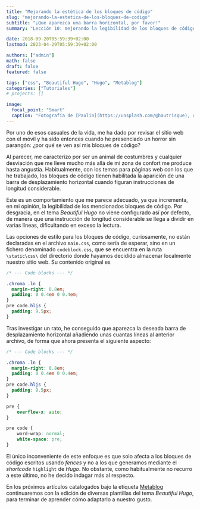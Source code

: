 ```yaml
---
title: "Mejorando la estética de los bloques de código"
slug: "mejorando-la-estetica-de-los-bloques-de-codigo"
subtitle: "¡Que aparezca una barra horizontal, por favor!"
summary: "Lección 10: mejorando la legibilidad de los bloques de código fuente."

date: 2018-09-20T05:59:39+02:00
lastmod: 2023-04-29T05:59:39+02:00

authors: ["admin"]
math: false
draft: false
featured: false

tags: ["css", "Beautiful Hugo", "Hugo", "Metablog"]
categories: ["Tutoriales"]
# projects: []

image:
  focal_point: "Smart"
  caption: "Fotografía de [Paulin](https://unsplash.com/@hautrisque), disponible en [Unsplash](https://unsplash.com/photos/7Arx1c_L8Ac)."
---
```


Por uno de esos casuales de la vida, me ha dado por revisar el sitio web con el móvil y ha sido entonces cuando he presenciado un horror sin parangón: ¿por qué se ven así mis bloques de código?

Al parecer, me caracterizo por ser un animal de costumbres y cualquier desviación que me lleve mucho más allá de mi zona de confort me produce hasta angustia. Habitualmente, con los temas para páginas web con los que he trabajado, los bloques de código tienen habilitada la aparición de una barra de desplazamiento horizontal cuando figuran instrucciones de longitud considerable.

Este es un comportamiento que me parece adecuado, ya que incrementa, en mi opinión, la legibilidad de los mencionados bloques de código. Por desgracia, en el tema *Beautiful Hugo* no viene configurado así por defecto, de manera que una instrucción de longitud considerable se llega a dividir en varias líneas, dificultando en exceso la lectura.

Las opciones de estilo para los bloques de código, curiosamente, no están declaradas en el archivo `main.css`, como sería de esperar, sino en un fichero denominado `codeblock.css`, que se encuentra en la ruta `\static\css\` del directorio donde hayamos decidido almacenar localmente nuestro sitio web. Su contenido original es

```css
/* --- Code blocks --- */

.chroma .ln { 
  margin-right: 0.8em; 
  padding: 0 0.4em 0 0.4em; 
}
pre code.hljs {
  padding: 9.5px;
}
```

Tras investigar un rato, he conseguido que aparezca la deseada barra de desplazamiento horizontal añadiendo unas cuantas líneas al anterior archivo, de forma que ahora presenta el siguiente aspecto:

```css
/* --- Code blocks --- */

.chroma .ln { 
  margin-right: 0.8em; 
  padding: 0 0.4em 0 0.4em; 
}
pre code.hljs {
  padding: 9.5px;
}

pre {
    overflow-x: auto;
}

pre code {
    word-wrap: normal;
    white-space: pre;
}
```

El único inconveniente de este enfoque es que solo afecta a los bloques de código escritos usando *fences* y no a los que generamos mediante el *shortcode* `highlight` de *Hugo*. No obstante, como habitualmente no recurro a este último, no he decido indagar más al respecto.

En los próximos artículos catalogados bajo la etiqueta [Metablog](/etiqueta/metablog/) continuaremos con la edición de diversas plantillas del tema *Beautiful Hugo*, para terminar de aprender cómo adaptarlo a nuestro gusto.
